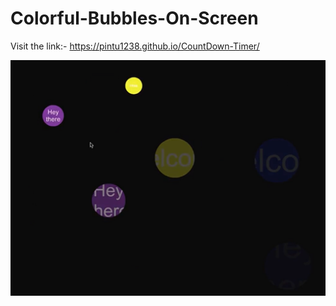 # Colorful-Bubbles-On-Screen

Visit the link:- https://pintu1238.github.io/CountDown-Timer/

![Preview Image](colorful.png)
